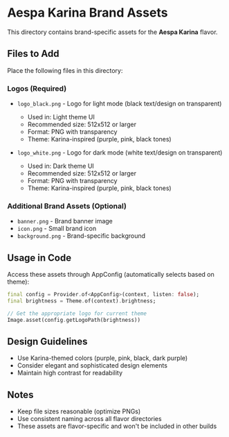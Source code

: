 # Aespa Karina Brand Assets

This directory contains brand-specific assets for the **Aespa Karina** flavor.

## Files to Add

Place the following files in this directory:

### Logos (Required)
- `logo_black.png` - Logo for light mode (black text/design on transparent)
  - Used in: Light theme UI
  - Recommended size: 512x512 or larger
  - Format: PNG with transparency
  - Theme: Karina-inspired (purple, pink, black tones)

- `logo_white.png` - Logo for dark mode (white text/design on transparent)
  - Used in: Dark theme UI
  - Recommended size: 512x512 or larger
  - Format: PNG with transparency
  - Theme: Karina-inspired (purple, pink, black tones)

### Additional Brand Assets (Optional)
- `banner.png` - Brand banner image
- `icon.png` - Small brand icon
- `background.png` - Brand-specific background

## Usage in Code

Access these assets through AppConfig (automatically selects based on theme):

```dart
final config = Provider.of<AppConfig>(context, listen: false);
final brightness = Theme.of(context).brightness;

// Get the appropriate logo for current theme
Image.asset(config.getLogoPath(brightness))
```

## Design Guidelines

- Use Karina-themed colors (purple, pink, black, dark purple)
- Consider elegant and sophisticated design elements
- Maintain high contrast for readability

## Notes

- Keep file sizes reasonable (optimize PNGs)
- Use consistent naming across all flavor directories
- These assets are flavor-specific and won't be included in other builds
